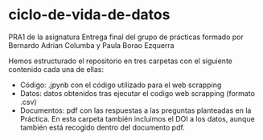 # ciclo-de-vida-de-datos
PRA1 de la asignatura
Entrega final del grupo de prácticas formado por
    Bernardo Adrian Columba y Paula Borao Ezquerra
     
Hemos estructurado el repositorio en tres carpetas con el siguiente contenido cada una de ellas:
- Código: .jpynb con el código utilizado para el web scrapping
- Datos: datos obtenidos tras ejecutar el codigo web scrapping (formato .csv)
- Documentos: pdf con las respuestas a las preguntas planteadas en la Práctica. 
En esta carpeta también incluimos el DOI a los datos, aunque también está recogido dentro del documento pdf.
